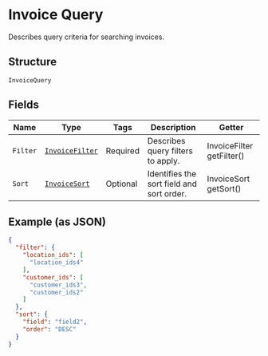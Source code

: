 
# Invoice Query

Describes query criteria for searching invoices.

## Structure

`InvoiceQuery`

## Fields

| Name | Type | Tags | Description | Getter |
|  --- | --- | --- | --- | --- |
| `Filter` | [`InvoiceFilter`](/doc/models/invoice-filter.md) | Required | Describes query filters to apply. | InvoiceFilter getFilter() |
| `Sort` | [`InvoiceSort`](/doc/models/invoice-sort.md) | Optional | Identifies the  sort field and sort order. | InvoiceSort getSort() |

## Example (as JSON)

```json
{
  "filter": {
    "location_ids": [
      "location_ids4"
    ],
    "customer_ids": [
      "customer_ids3",
      "customer_ids2"
    ]
  },
  "sort": {
    "field": "field2",
    "order": "DESC"
  }
}
```

